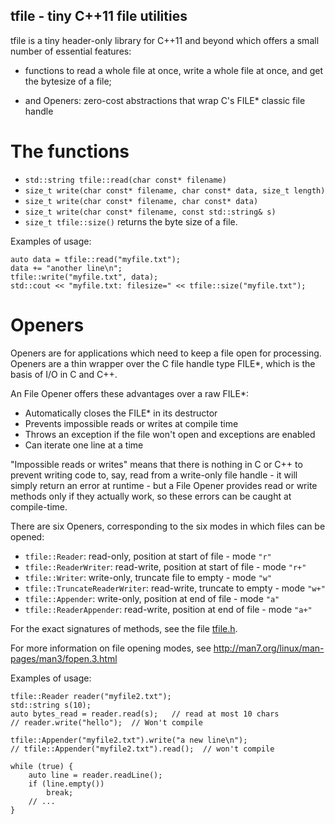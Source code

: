 tfile - tiny C++11 file utilities
---------------------------

tfile is a tiny header-only library for C++11 and beyond which offers a small
number of essential features:

  * functions to read a whole file at once, write a whole file at once,
    and get the bytesize of a file;

* and Openers: zero-cost abstractions that wrap C's FILE* classic file
   handle

The functions
=================

* `std::string tfile::read(char const* filename)`
* `size_t write(char const* filename, char const* data, size_t length)`
* `size_t write(char const* filename, char const* data)`
* `size_t write(char const* filename, const std::string& s)`
* `size_t tfile::size()` returns the byte size of a file.

Examples of usage:

    auto data = tfile::read("myfile.txt");
    data += "another line\n";
    tfile::write("myfile.txt", data);
    std::cout << "myfile.txt: filesize=" << tfile::size("myfile.txt");

Openers
==================

Openers are for applications which need to keep a file open for
processing. Openers are a thin wrapper over the C file handle type FILE*,
which is the basis of I/O in C and C++.

An File Opener offers these advantages over a raw FILE*:

  * Automatically closes the FILE* in its destructor
  * Prevents impossible reads or writes at compile time
  * Throws an exception if the file won't open and exceptions are enabled
  * Can iterate one line at a time

"Impossible reads or writes" means that there is nothing in C or C++ to
prevent writing code to, say, read from a write-only file handle - it will
simply return an error at runtime - but a File Opener provides read or
write methods only if they actually work, so these errors can be caught at
compile-time.

There are six Openers, corresponding to the six modes in which files
can be opened:

  * `tfile::Reader`: read-only, position at start of file - mode `"r"`
  * `tfile::ReaderWriter`: read-write, position at start of file - mode `"r+"`
  * `tfile::Writer`: write-only, truncate file to empty - mode `"w"`
  * `tfile::TruncateReaderWriter`: read-write, truncate to empty - mode `"w+"`
  * `tfile::Appender`: write-only, position at end of file - mode `"a"`
  * `tfile::ReaderAppender`: read-write, position at end of file - mode `"a+"`

For the exact signatures of methods, see the file
[tfile.h](https://github.com/rec/tfile/blob/master/include/tfile/tfile.h).

For more information on file opening modes, see
http://man7.org/linux/man-pages/man3/fopen.3.html

Examples of usage:

    tfile::Reader reader("myfile2.txt");
    std::string s(10);
    auto bytes_read = reader.read(s);   // read at most 10 chars
    // reader.write("hello");  // Won't compile

    tfile::Appender("myfile2.txt").write("a new line\n");
    // tfile::Appender("myfile2.txt").read();  // won't compile

    while (true) {
        auto line = reader.readLine();
        if (line.empty())
            break;
        // ...
    }
